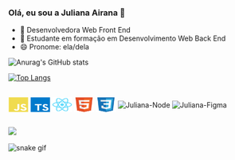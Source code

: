 ### Olá, eu sou a Juliana Airana 👋

- 🔭 Desenvolvedora Web Front End
- 🌱 Estudante em formação em Desenvolvimento Web Back End
- 😄 Pronome: ela/dela

![Anurag's GitHub stats](https://github-readme-stats.vercel.app/api?username=julianairana&show_icons=true&theme=radical)

[![Top Langs](https://github-readme-stats.vercel.app/api/top-langs/?username=anuraghazra&layout=compact&show_icons=true&theme=radical)](https://github.com/julianairana/github-readme-stats)

<div style="display: inline_block"><br>
  <img align="center" alt="Juliana-Js" height="30" width="40" src="https://raw.githubusercontent.com/devicons/devicon/master/icons/javascript/javascript-plain.svg">
    <img align="center" alt="Juliana-Ts" height="30" width="40" src="https://raw.githubusercontent.com/devicons/devicon/master/icons/typescript/typescript-plain.svg">
      <img align="center" alt="Juliana-React" height="30" width="40" src="https://raw.githubusercontent.com/devicons/devicon/master/icons/react/react-original.svg">
      <img align="center" alt="Juliana-HTML" height="30" width="40" src="https://raw.githubusercontent.com/devicons/devicon/master/icons/html5/html5-original.svg">
        <img align="center" alt="Juliana-CSS" height="30" width="40" src="https://raw.githubusercontent.com/devicons/devicon/master/icons/css3/css3-original.svg">
  <img align="center" alt="Juliana-Node" height="30" width="40" src="https://cdn.jsdelivr.net/gh/devicons/devicon/icons/nodejs/nodejs-original.svg">
          <img align="center" alt="Juliana-Figma" height="30" width="40" src="https://cdn.jsdelivr.net/gh/devicons/devicon/icons/figma/figma-original.svg">
</div>

  ##
  
<div>
 <a href="https://www.linkedin.com/in/julianaairana/" target="_blank"><img src="https://img.shields.io/badge/-LinkedIn-%230077B5?style=for-the-badge&logo=linkedin&logoColor=white" target="_blank"></a> 
</div>

![snake gif](https://github.com/Formandodev/julianairana/blob/output/github-contribution-grid-snake.svg)

<!--
**julianairana/julianairana** is a ✨ _special_ ✨ repository because its `README.md` (this file) appears on your GitHub profile.


